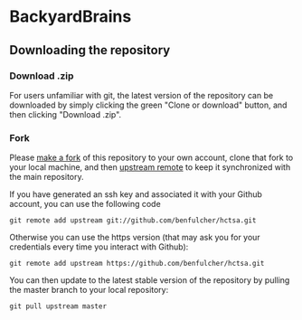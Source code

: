 # BackyardBrains

## Downloading the repository

### Download .zip
For users unfamiliar with git, the latest version of the repository can be downloaded by simply clicking the green "Clone or download" button, and then clicking "Download .zip".

### Fork

Please [make a fork](https://help.github.com/articles/fork-a-repo/) of this repository to your own account, clone that fork to your local machine, and then [upstream remote](https://help.github.com/articles/fork-a-repo/#step-3-configure-git-to-sync-your-fork-with-the-original-spoon-knife-repository) to keep it synchronized with the main repository.

If you have generated an ssh key and associated it with your Github account, you can use the following code

```
git remote add upstream git://github.com/benfulcher/hctsa.git
```

Otherwise you can use the https version (that may ask you for your credentials every time you interact with Github):
```
git remote add upstream https://github.com/benfulcher/hctsa.git
```

You can then update to the latest stable version of the repository by pulling the master branch to your local repository:

```
git pull upstream master
```
